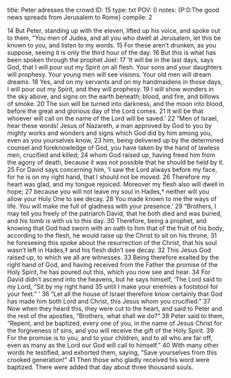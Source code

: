 title:          Peter adresses the crowd
ID:             15
type:           txt
POV:            0
notes:          {P:0:The good news spreads from Jerusalem to Rome}
compile:        2


14 But Peter, standing up with the eleven, lifted up his voice, and spoke out to them, “You men of Judea, and all you who dwell at Jerusalem, let this be known to you, and listen to my words. 15 For these aren’t drunken, as you suppose, seeing it is only the third hour of the day. 16 But this is what has been spoken through the prophet Joel:
17 ‘It will be in the last days, says God,
that I will pour out my Spirit on all flesh.
Your sons and your daughters will prophesy.
Your young men will see visions.
Your old men will dream dreams.
18 Yes, and on my servants and on my handmaidens in those days,
I will pour out my Spirit, and they will prophesy.
19 I will show wonders in the sky above,
and signs on the earth beneath;
blood, and fire, and billows of smoke.
20 The sun will be turned into darkness,
and the moon into blood,
before the great and glorious day of the Lord comes.
21 It will be that whoever will call on the name of the Lord will be saved.’
22 “Men of Israel, hear these words! Jesus of Nazareth, a man approved by God to you by mighty works and wonders and signs which God did by him among you, even as you yourselves know, 23 him, being delivered up by the determined counsel and foreknowledge of God, you have taken by the hand of lawless men, crucified and killed; 24 whom God raised up, having freed him from the agony of death, because it was not possible that he should be held by it. 25 For David says concerning him,
‘I saw the Lord always before my face,
for he is on my right hand, that I should not be moved.
26 Therefore my heart was glad, and my tongue rejoiced.
Moreover my flesh also will dwell in hope;
27 because you will not leave my soul in Hades,†
neither will you allow your Holy One to see decay.
28 You made known to me the ways of life.
You will make me full of gladness with your presence.’
29 “Brothers, I may tell you freely of the patriarch David, that he both died and was buried, and his tomb is with us to this day. 30 Therefore, being a prophet, and knowing that God had sworn with an oath to him that of the fruit of his body, according to the flesh, he would raise up the Christ to sit on his throne, 31 he foreseeing this spoke about the resurrection of the Christ, that his soul wasn’t left in Hades,‡ and his flesh didn’t see decay. 32 This Jesus God raised up, to which we all are witnesses. 33 Being therefore exalted by the right hand of God, and having received from the Father the promise of the Holy Spirit, he has poured out this, which you now see and hear. 34 For David didn’t ascend into the heavens, but he says himself,
‘The Lord said to my Lord, “Sit by my right hand
35 until I make your enemies a footstool for your feet.” ’
36 “Let all the house of Israel therefore know certainly that God has made him both Lord and Christ, this Jesus whom you crucified.”
37 Now when they heard this, they were cut to the heart, and said to Peter and the rest of the apostles, “Brothers, what shall we do?”
38 Peter said to them, “Repent, and be baptized, every one of you, in the name of Jesus Christ for the forgiveness of sins, and you will receive the gift of the Holy Spirit. 39 For the promise is to you, and to your children, and to all who are far off, even as many as the Lord our God will call to himself.” 40 With many other words he testified, and exhorted them, saying, “Save yourselves from this crooked generation!”
41 Then those who gladly received his word were baptized. There were added that day about three thousand souls. 